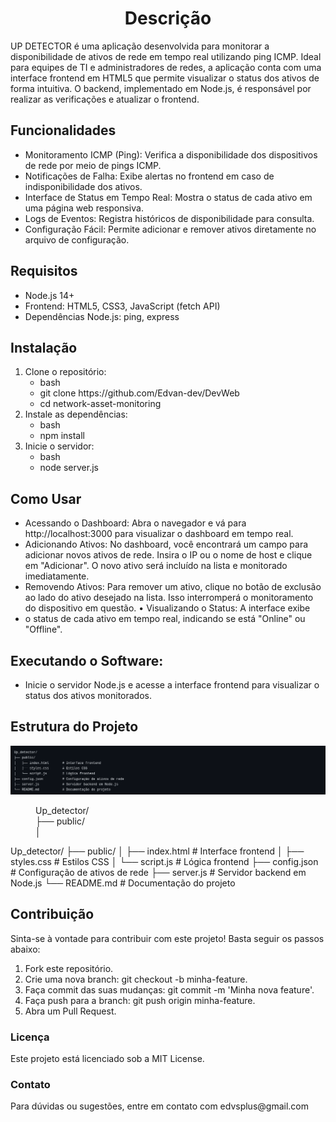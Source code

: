 <h1 align="center"> Descrição </h1>

<p>UP DETECTOR é uma aplicação desenvolvida para monitorar a disponibilidade de ativos de rede em tempo real utilizando ping ICMP. 
Ideal para equipes de TI e administradores de redes, a aplicação conta com uma interface frontend em HTML5 que permite visualizar 
o status dos ativos de forma intuitiva. O backend, implementado em Node.js, é responsável por realizar as verificações e atualizar o frontend.</p>

<h2>Funcionalidades</h2>
    <ul>
        <li>
            Monitoramento ICMP (Ping): Verifica a disponibilidade dos dispositivos de rede por meio de pings ICMP.
        </li>
        <li>
            Notificações de Falha: Exibe alertas no frontend em caso de indisponibilidade dos ativos.
        </li>
        <li>
            Interface de Status em Tempo Real: Mostra o status de cada ativo em uma página web responsiva.
        </li>
        <li>
            Logs de Eventos: Registra históricos de disponibilidade para consulta.
        </li>
        <li>
            Configuração Fácil: Permite adicionar e remover ativos diretamente no arquivo de configuração.
        </li>
    </ul>

<h2>Requisitos</h2>
    <ul>
        <li>
            Node.js 14+
        </li>
        <li>
            Frontend: HTML5, CSS3, JavaScript (fetch API)
        </li>
        <li>
            Dependências Node.js: ping, express
        </li>
    </ul>
    
<h2>Instalação</h2>
    <ol>
        <li>
            Clone o repositório:
            <ul>
                <li>
                    bash
                </li>
                <li>
                    git clone https://github.com/Edvan-dev/DevWeb
                </li>
                <li>
                    cd network-asset-monitoring
                </li>
            </ul>
        </li>
        <li>
            Instale as dependências:
            <ul>
                <li>
                    bash
                </li>
                <li>
                     npm install
                </li>
            </ul>
        </li>
        <li>
            Inicie o servidor:
            <ul>
                <li>
                    bash
                </li>
                <li>
                     node server.js
                </li>
            </ul>
        </li>
    </ol>
    
<h2>Como Usar</h2>
<ul>
    <li>
        Acessando o Dashboard: Abra o navegador e vá para http://localhost:3000 para visualizar o dashboard em tempo real.
    </li>
     <li>
        Adicionando Ativos: No dashboard, você encontrará um campo para adicionar novos ativos de rede. Insira o IP ou o nome de host e clique em "Adicionar". O novo ativo será incluído na lista e monitorado imediatamente.
    </li>
     <li>
        Removendo Ativos: Para remover um ativo, clique no botão de exclusão ao lado do ativo desejado na lista. Isso interromperá o monitoramento do dispositivo em questão.
    • Visualizando o Status: A interface exibe
    </li>
     <li>
        o status de cada ativo em tempo real, indicando se está "Online" ou "Offline".
    </li>
</ul>
 
<h2>Executando o Software:</h2>
<ul>
    <li>
        Inicie o servidor Node.js e acesse a interface frontend para visualizar o status dos ativos monitorados.
    </li>
</ul>

<h2>Estrutura do Projeto</h2>
<img src="Estrutura.png" alt="estrutura">
<dl>
    <dd>
        Up_detector/
    </dd>
    <dd>
        ├── public/
    </dd>
    <dd>
     │ 
    </dd>
</dl>

Up_detector/
├── public/
│   ├── index.html       # Interface frontend
│   ├── styles.css       # Estilos CSS
│   └── script.js        # Lógica frontend
├── config.json          # Configuração de ativos de rede
├── server.js            # Servidor backend em Node.js
└── README.md            # Documentação do projeto

<h2>Contribuição</h2>
Sinta-se à vontade para contribuir com este projeto! Basta seguir os passos abaixo:
<ol>
    <li>
        Fork este repositório.
    </li>
    <li>
        Crie uma nova branch: git checkout -b minha-feature.
    </li>
    <li>
        Faça commit das suas mudanças: git commit -m 'Minha nova feature'.
    </li>
    <li>
        Faça push para a branch: git push origin minha-feature.
    </li>
    <li>
        Abra um Pull Request.
    </li>
</ol>

<h3>Licença</h3>
Este projeto está licenciado sob a MIT License.

<h3>Contato</h3>
Para dúvidas ou sugestões, entre em contato com edvsplus@gmail.com



